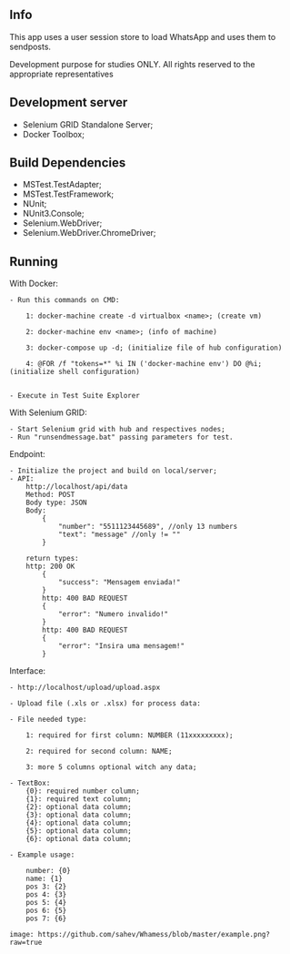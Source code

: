 ## Info 

This app uses a user session store to load WhatsApp and uses them to sendposts. 

Development purpose for studies ONLY. 
All rights reserved to the appropriate representatives

## Development server

- Selenium GRID Standalone Server; 
- Docker Toolbox;


## Build Dependencies

- MSTest.TestAdapter;
- MSTest.TestFramework;
- NUnit;
- NUnit3.Console;
- Selenium.WebDriver;
- Selenium.WebDriver.ChromeDriver;

## Running 

With Docker:

	- Run this commands on CMD: 

		1: docker-machine create -d virtualbox <name>; (create vm)

		2: docker-machine env <name>; (info of machine)

		3: docker-compose up -d; (initialize file of hub configuration)

		4: @FOR /f "tokens=*" %i IN ('docker-machine env') DO @%i; (initialize shell configuration)


	- Execute in Test Suite Explorer


With Selenium GRID:

	- Start Selenium grid with hub and respectives nodes;
	- Run "runsendmessage.bat" passing parameters for test.


Endpoint:

	- Initialize the project and build on local/server;
	- API:
		http://localhost/api/data
		Method: POST
		Body type: JSON
		Body: 
			{ 
				"number": "5511123445689", //only 13 numbers
				"text": "message" //only != ""
			}
		
		return types:	
		http: 200 OK
			{ 
				"success": "Mensagem enviada!"
			}
			http: 400 BAD REQUEST
			{
				"error": "Numero invalido!"
			}
			http: 400 BAD REQUEST
			{
				"error": "Insira uma mensagem!"
			}		
		
Interface:

	- http://localhost/upload/upload.aspx

	- Upload file (.xls or .xlsx) for process data:
	
	- File needed type:

		1: required for first column: NUMBER (11xxxxxxxxx);

		2: required for second column: NAME;

		3: more 5 columns optional witch any data;

	- TextBox:
		{0}: required number column;
		{1}: required text column;
		{2}: optional data column;
		{3}: optional data column;
		{4}: optional data column;
		{5}: optional data column;
		{6}: optional data column;

	- Example usage: 
		
		number: {0}
		name: {1}
		pos 3: {2}
		pos 4: {3}
		pos 5: {4}
		pos 6: {5}
		pos 7: {6}
			 
	image: https://github.com/sahev/Whamess/blob/master/example.png?raw=true

	